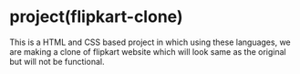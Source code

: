 # project(flipkart-clone)
This is a HTML and CSS based project in which using these languages, we are making a clone of flipkart website which will look same as the original but will not be functional.
